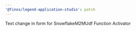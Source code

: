 ```yaml
---
'@finos/legend-application-studio': patch
---
```


Text change in form for SnowflakeM2MUdf Function Activator
